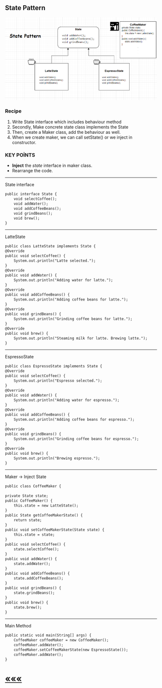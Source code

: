 ## State Pattern
![img.png](img.png)
### Recipe
1) Write State interface which includes behaviour method
2) Secondly, Make concrete state class implements the State
3) Then, create a Maker class, add the behaviour as well.
4) When we create maker, we can call setState() or we inject in constructor.

### KEY POİNTS
* **Inject** the *state* interface in maker class. 
*  Rearrange the code.

****
State interface

    public interface State {
        void selectCoffee();
        void addWater();
        void addCoffeeBeans();
        void grindBeans();
        void brew();
    }
****
LatteState

    public class LatteState implements State {
    @Override
    public void selectCoffee() {
        System.out.println("Latte selected.");
    }
    @Override
    public void addWater() {
        System.out.println("Adding water for latte.");
    }
    @Override
    public void addCoffeeBeans() {
        System.out.println("Adding coffee beans for latte.");
    }
    @Override
    public void grindBeans() {
        System.out.println("Grinding coffee beans for latte.");
    }
    @Override
    public void brew() {
        System.out.println("Steaming milk for latte. Brewing latte.");
    }
***
EspressoState

    public class EspressoState implements State {
    @Override
    public void selectCoffee() {
        System.out.println("Espresso selected.");
    }
    @Override
    public void addWater() {
        System.out.println("Adding water for espresso.");
    }
    @Override
    public void addCoffeeBeans() {
        System.out.println("Adding coffee beans for espresso.");
    }
    @Override
    public void grindBeans() {
        System.out.println("Grinding coffee beans for espresso.");
    }
    @Override
    public void brew() {
        System.out.println("Brewing espresso.");
    }
***
Maker -> Inject State

    public class CoffeeMaker {

    private State state;
    public CoffeeMaker() {
        this.state = new LatteState();
    }
    public State getCoffeeMakerState() {
        return state;
    }
    public void setCoffeeMakerState(State state) {
        this.state = state;
    }
    public void selectCoffee() {
        state.selectCoffee();
    }
    public void addWater() {
        state.addWater();
    }
    public void addCoffeeBeans() {
        state.addCoffeeBeans();
    }
    public void grindBeans() {
        state.grindBeans();
    }
    public void brew() {
        state.brew();
    }
***
Main Method

    public static void main(String[] args) {
        CoffeeMaker coffeeMaker = new CoffeeMaker();
        coffeeMaker.addWater();
        coffeeMaker.setCoffeeMakerState(new EspressoState());
        coffeeMaker.addWater();
    }

# [«««](https://github.com/MedetHasanUgurlu/Design-Patterns)



